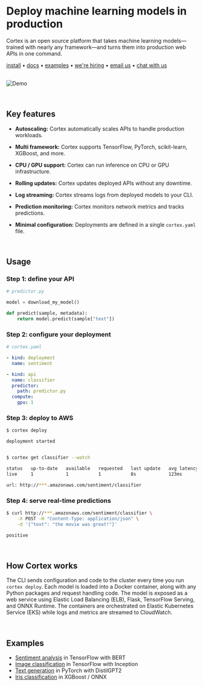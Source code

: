# Deploy machine learning models in production

Cortex is an open source platform that takes machine learning models—trained with nearly any framework—and turns them into production web APIs in one command. <br>

<!-- Delete on release branches -->
<!-- CORTEX_VERSION_README_MINOR -->
[install](https://www.cortex.dev/install) • [docs](https://www.cortex.dev) • [examples](https://github.com/cortexlabs/cortex/tree/0.10/examples) • [we're hiring](https://angel.co/cortex-labs-inc/jobs) • [email us](mailto:hello@cortex.dev) • [chat with us](https://gitter.im/cortexlabs/cortex)<br><br>

<!-- Set header Cache-Control=no-cache on the S3 object metadata (see https://help.github.com/en/articles/about-anonymized-image-urls) -->
![Demo](https://cortex-public.s3-us-west-2.amazonaws.com/demo/gif/v0.8.gif)

<br>

## Key features

- **Autoscaling:** Cortex automatically scales APIs to handle production workloads.

- **Multi framework:** Cortex supports TensorFlow, PyTorch, scikit-learn, XGBoost, and more.

- **CPU / GPU support:** Cortex can run inference on CPU or GPU infrastructure.

- **Rolling updates:** Cortex updates deployed APIs without any downtime.

- **Log streaming:** Cortex streams logs from deployed models to your CLI.

- **Prediction monitoring:** Cortex monitors network metrics and tracks predictions.

- **Minimal configuration:** Deployments are defined in a single `cortex.yaml` file.

<br>

## Usage

### Step 1: define your API

```python
# predictor.py

model = download_my_model()

def predict(sample, metadata):
    return model.predict(sample["text"])
```

### Step 2: configure your deployment

```yaml
# cortex.yaml

- kind: deployment
  name: sentiment

- kind: api
  name: classifier
  predictor:
    path: predictor.py
  compute:
    gpu: 1
```

### Step 3: deploy to AWS

```bash
$ cortex deploy

deployment started


$ cortex get classifier --watch

status   up-to-date   available   requested   last update   avg latency
live     1            1           1           8s            123ms

url: http://***.amazonaws.com/sentiment/classifier
```

### Step 4: serve real-time predictions

```bash
$ curl http://***.amazonaws.com/sentiment/classifier \
    -X POST -H "Content-Type: application/json" \
    -d '{"text": "the movie was great!"}'

positive
```

<br>

## How Cortex works

The CLI sends configuration and code to the cluster every time you run `cortex deploy`. Each model is loaded into a Docker container, along with any Python packages and request handling code. The model is exposed as a web service using Elastic Load Balancing (ELB), Flask, TensorFlow Serving, and ONNX Runtime. The containers are orchestrated on Elastic Kubernetes Service (EKS) while logs and metrics are streamed to CloudWatch.

<br>

## Examples

<!-- CORTEX_VERSION_README_MINOR x4 -->
- [Sentiment analysis](https://github.com/cortexlabs/cortex/tree/0.10/examples/tensorflow/sentiment-analysis) in TensorFlow with BERT
- [Image classification](https://github.com/cortexlabs/cortex/tree/0.10/examples/tensorflow/image-classifier) in TensorFlow with Inception
- [Text generation](https://github.com/cortexlabs/cortex/tree/0.10/examples/pytorch/text-generator) in PyTorch with DistilGPT2
- [Iris classification](https://github.com/cortexlabs/cortex/tree/0.10/examples/xgboost/iris-classifier) in XGBoost / ONNX
